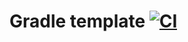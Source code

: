 # Gradle template [![CI](https://github.com/PXLGames-net/gradle-template/actions/workflows/gradle.yml/badge.svg)](https://github.com/PXLGames-net/gradle-template/actions/workflows/gradle.yml)
 
